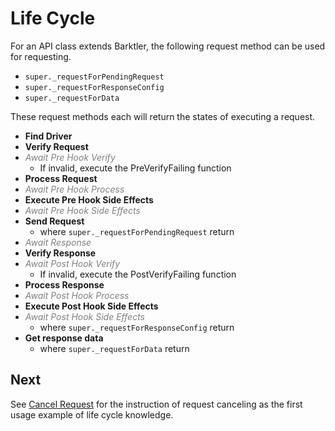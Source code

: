 # Life Cycle

For an API class extends Barktler, the following request method can be used for requesting.

-   `super._requestForPendingRequest`
-   `super._requestForResponseConfig`
-   `super._requestForData`

These request methods each will return the states of executing a request.

-   **Find Driver**
-   **Verify Request**
-   _<span style="color:gray">Await Pre Hook Verify<span>_
    -   If invalid, execute the PreVerifyFailing function
-   **Process Request**
-   _<span style="color:gray">Await Pre Hook Process<span>_
-   **Execute Pre Hook Side Effects**
-   _<span style="color:gray">Await Pre Hook Side Effects<span>_
-   **Send Request**
    -   where `super._requestForPendingRequest` return
-   _<span style="color:gray">Await Response<span>_
-   **Verify Response**
-   _<span style="color:gray">Await Post Hook Verify<span>_
    -   If invalid, execute the PostVerifyFailing function
-   **Process Response**
-   _<span style="color:gray">Await Post Hook Process<span>_
-   **Execute Post Hook Side Effects**
-   _<span style="color:gray">Await Post Hook Side Effects<span>_
    -   where `super._requestForResponseConfig` return
-   **Get response data**
    -   where `super._requestForData` return

## Next

See [Cancel Request](./cancel-request.md) for the instruction of request canceling as the first usage example of life cycle knowledge.
